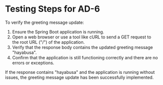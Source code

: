 # Testing Steps for AD-6

To verify the greeting message update:

1. Ensure the Spring Boot application is running.
2. Open a web browser or use a tool like cURL to send a GET request to the root URL ("/") of the application.
3. Verify that the response body contains the updated greeting message "hayabusa".
4. Confirm that the application is still functioning correctly and there are no errors or exceptions.

If the response contains "hayabusa" and the application is running without issues, the greeting message update has been successfully implemented.